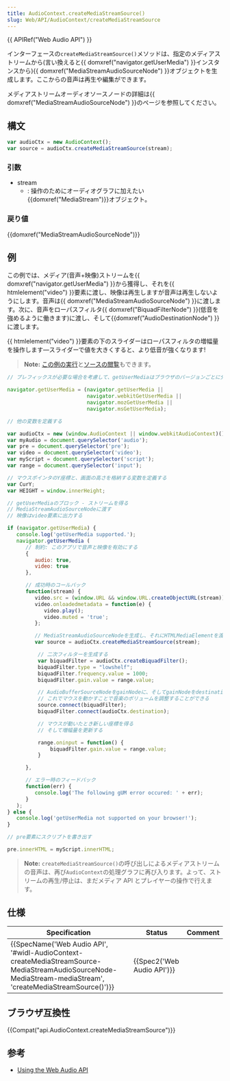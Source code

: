 ```yaml
---
title: AudioContext.createMediaStreamSource()
slug: Web/API/AudioContext/createMediaStreamSource
---
```


{{ APIRef("Web Audio API") }}

インターフェースの`createMediaStreamSource()`メソッドは、指定のメディアストリームから(言い換えると{{ domxref("navigator.getUserMedia") }}インスタンスから){{ domxref("MediaStreamAudioSourceNode") }}オブジェクトを生成します。ここからの音声は再生や編集ができます。

メディアストリームオーディオソースノードの詳細は{{ domxref("MediaStreamAudioSourceNode") }}のページを参照してください。

## 構文

```js
var audioCtx = new AudioContext();
var source = audioCtx.createMediaStreamSource(stream);
```

### 引数

- stream
  - : 操作のためにオーディオグラフに加えたい{{domxref("MediaStream")}}オブジェクト。

### 戻り値

{{domxref("MediaStreamAudioSourceNode")}}

## 例

この例では、メディア(音声+映像)ストリームを{{ domxref("navigator.getUserMedia") }}から獲得し、それを{{ htmlelement("video") }}要素に渡し、映像は再生しますが音声は再生しないようにします。音声は{{ domxref("MediaStreamAudioSourceNode") }}に渡します。次に、音声をローパスフィルタ{{ domxref("BiquadFilterNode") }}(低音を強めるように働きます)に渡し、そして{{domxref("AudioDestinationNode") }}に渡します。

{{ htmlelement("video") }}要素の下のスライダーはローパスフィルタの増幅量を操作します—スライダーで値を大きくすると、より低音が強くなります!

> **Note:** [この例の実行](http://mdn.github.io/stream-source-buffer/)と[ソースの閲覧](https://github.com/mdn/stream-source-buffer)もできます。

```js
// プレフィックスが必要な場合を考慮して、getUserMediaはブラウザのバージョンごとに分ける

navigator.getUserMedia = (navigator.getUserMedia ||
                          navigator.webkitGetUserMedia ||
                          navigator.mozGetUserMedia ||
                          navigator.msGetUserMedia);

// 他の変数を定義する

var audioCtx = new (window.AudioContext || window.webkitAudioContext)();
var myAudio = document.querySelector('audio');
var pre = document.querySelector('pre');
var video = document.querySelector('video');
var myScript = document.querySelector('script');
var range = document.querySelector('input');

// マウスポインタのY座標と、画面の高さを格納する変数を定義する
var CurY;
var HEIGHT = window.innerHeight;

// getUserMediaのブロック - ストリームを得る
// MediaStreamAudioSourceNodeに渡す
// 映像はvideo要素に出力する

if (navigator.getUserMedia) {
   console.log('getUserMedia supported.');
   navigator.getUserMedia (
      // 制約: このアプリで音声と映像を有効にする
      {
         audio: true,
         video: true
      },

      // 成功時のコールバック
      function(stream) {
         video.src = (window.URL && window.URL.createObjectURL(stream)) || stream;
         video.onloadedmetadata = function(e) {
            video.play();
            video.muted = 'true';
         };

         // MediaStreamAudioSourceNodeを生成し、それにHTMLMediaElementを渡す
         var source = audioCtx.createMediaStreamSource(stream);

          // 二次フィルターを生成する
          var biquadFilter = audioCtx.createBiquadFilter();
          biquadFilter.type = "lowshelf";
          biquadFilter.frequency.value = 1000;
          biquadFilter.gain.value = range.value;

          // AudioBufferSourceNodeをgainNodeに、そしてgainNodeをdestinationに接続する
          // これでマウスを動かすことで音楽のボリュームを調整することができる
          source.connect(biquadFilter);
          biquadFilter.connect(audioCtx.destination);

          // マウスが動いたとき新しい座標を得る
          // そして増幅量を更新する

          range.oninput = function() {
              biquadFilter.gain.value = range.value;
          }

      },

      // エラー時のフィードバック
      function(err) {
         console.log('The following gUM error occured: ' + err);
      }
   );
} else {
   console.log('getUserMedia not supported on your browser!');
}

// pre要素にスクリプトを書き出す

pre.innerHTML = myScript.innerHTML;
```

> **Note:** `createMediaStreamSource()`の呼び出しによるメディアストリームの音声は、再び`AudioContext`の処理グラフに再び入ります。よって、ストリームの再生/停止は、まだメディア API とプレイヤーの操作で行えます。

## 仕様

| Specification                                                                                                                                                                                                    | Status                               | Comment |
| ---------------------------------------------------------------------------------------------------------------------------------------------------------------------------------------------------------------- | ------------------------------------ | ------- |
| {{SpecName('Web Audio API', '#widl-AudioContext-createMediaStreamSource-MediaStreamAudioSourceNode-MediaStream-mediaStream', 'createMediaStreamSource()')}} | {{Spec2('Web Audio API')}} |         |

## ブラウザ互換性

{{Compat("api.AudioContext.createMediaStreamSource")}}

## 参考

- [Using the Web Audio API](/ja/docs/Web_Audio_API/Using_Web_Audio_API)
